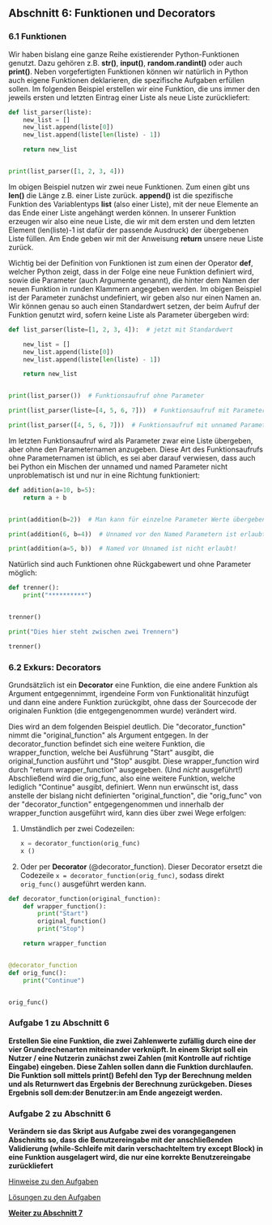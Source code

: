 ## Abschnitt 6: Funktionen und Decorators
### 6.1 Funktionen

Wir haben bislang eine ganze Reihe existierender Python-Funktionen genutzt.
Dazu gehören z.B. **str()**, **input()**, **random.randint()** oder auch
**print()**. Neben vorgefertigten Funktionen können wir natürlich in 
Python auch eigene Funktionen deklarieren, die spezifische Aufgaben 
erfüllen sollen. Im folgenden Beispiel erstellen wir eine Funktion, die 
uns immer den jeweils ersten und letzten Eintrag einer Liste als neue 
Liste zurückliefert:

```python
def list_parser(liste):
    new_list = []
    new_list.append(liste[0])
    new_list.append(liste[len(liste) - 1])

    return new_list


print(list_parser([1, 2, 3, 4]))
```

Im obigen Beispiel nutzen wir zwei neue Funktionen. Zum einen gibt 
uns **len()** die Länge z.B. einer Liste zurück. **append()** ist die 
spezifische Funktion des Variablentyps **list** (also einer Liste), mit 
der neue Elemente an das Ende einer Liste angehängt werden können. In 
unserer Funktion erzeugen wir also eine neue Liste, die wir mit dem 
ersten und dem letzten Element 
(len(liste)-1 ist dafür der passende Ausdruck) der übergebenen Liste 
füllen. Am Ende geben wir mit der Anweisung **return** unsere neue 
Liste zurück.

Wichtig bei der Definition von Funktionen ist zum einen der Operator 
**def**, welcher Python zeigt, dass in der Folge eine neue Funktion 
definiert wird, sowie die Parameter (auch Argumente genannt), die hinter
dem Namen der neuen Funktion in runden Klammern angegeben werden. 
Im obigen Beispiel ist der Parameter zunächst undefiniert, wir geben 
also nur einen Namen an. Wir können genau so auch einen Standardwert 
setzen, der beim Aufruf der Funktion genutzt wird, sofern keine Liste 
als Parameter übergeben wird:

```python
def list_parser(liste=[1, 2, 3, 4]):  # jetzt mit Standardwert

    new_list = []
    new_list.append(liste[0])
    new_list.append(liste[len(liste) - 1])

    return new_list


print(list_parser())  # Funktionsaufruf ohne Parameter

print(list_parser(liste=[4, 5, 6, 7]))  # Funktionsaufruf mit Parameter

print(list_parser([4, 5, 6, 7]))  # Funktionsaufruf mit unnamed Parameter
```

Im letzten Funktionsaufruf wird als Parameter zwar eine Liste übergeben, 
aber ohne den Parameternamen anzugeben. Diese Art des Funktionsaufrufs 
ohne Parameternamen ist üblich, es sei aber darauf verwiesen, dass auch 
bei Python ein Mischen der unnamed und named Parameter nicht 
unproblematisch ist und nur in eine Richtung funktioniert:

```python
def addition(a=10, b=5):
    return a + b


print(addition(b=2))  # Man kann für einzelne Parameter Werte übergeben

print(addition(6, b=4))  # Unnamed vor den Named Parametern ist erlaubt

print(addition(a=5, b))  # Named vor Unnamed ist nicht erlaubt!
```

Natürlich sind auch Funktionen ohne Rückgabewert und ohne Parameter möglich:

```python
def trenner():
    print("**********")


trenner()

print("Dies hier steht zwischen zwei Trennern")

trenner()
```
### 6.2 Exkurs: Decorators
Grundsätzlich ist ein **Decorator** eine Funktion, die eine andere Funktion als Argument entgegennimmt, 
irgendeine Form von Funktionalität hinzufügt und dann eine andere Funktion zurückgibt, ohne dass 
der Sourcecode der originalen Funktion (die entgegengenommen wurde) verändert wird.

Dies wird an dem folgenden Beispiel deutlich. Die "decorator_function" nimmt die 
"original_function" als Argument entgegen. In der decorator_function befindet sich eine 
weitere Funktion, die wrapper_function, welche bei Ausführung "Start" ausgibt, die original_function
ausführt und "Stop" ausgibt. Diese wrapper_function wird durch "return wrapper_function" ausgegeben.
(Und *nicht* ausgeführt!) Abschließend wird die orig_func, also eine weitere Funktion, welche lediglich
"Continue" ausgibt, definiert. Wenn nun erwünscht ist, dass anstelle der bislang nicht definierten
"original_function", die "orig_func" von der "decorator_function" entgegengenommen und innerhalb 
der wrapper_function ausgeführt wird, kann dies über zwei Wege erfolgen:
1. Umständlich per zwei Codezeilen: 
   ```python 
   x = decorator_function(orig_func)
   x ()
   ```
2. Oder per **Decorator** (@decorator_function). Dieser Decorator ersetzt die Codezeile 
   `x = decorator_function(orig_func)`, sodass direkt `orig_func()` ausgeführt werden kann.


```python
def decorator_function(original_function):
    def wrapper_function():
        print("Start")
        original_function()
        print("Stop")

    return wrapper_function


@decorator_function
def orig_func():
    print("Continue")


orig_func()
```

### Aufgabe 1 zu Abschnitt 6

**Erstellen Sie eine Funktion, die zwei Zahlenwerte zufällig durch eine 
der vier Grundrechenarten miteinander verknüpft. In einem Skript soll 
ein Nutzer / eine Nutzerin zunächst zwei Zahlen 
(mit Kontrolle auf richtige Eingabe) eingeben. Diese Zahlen sollen dann 
die Funktion durchlaufen. Die Funktion soll mittels print() Befehl den 
Typ der Berechnung melden und als Returnwert das Ergebnis der Berechnung 
zurückgeben. Dieses Ergebnis soll dem:der Benutzer:in am Ende angezeigt werden.**

### Aufgabe 2 zu Abschnitt 6

**Verändern sie das Skript aus Aufgabe zwei des vorangegangenen 
Abschnitts so, dass die Benutzereingabe mit der anschließenden 
Validierung (while-Schleife mit darin verschachteltem try except Block) 
in eine Funktion ausgelagert wird, die nur eine korrekte Benutzereingabe
zurückliefert**

[Hinweise zu den Aufgaben](exercise-hints.md)

[Lösungen zu den Aufgaben](part6_solution.md)

[**Weiter zu Abschnitt 7**](part7.md)


